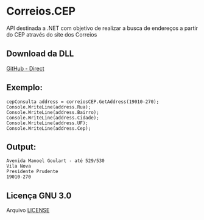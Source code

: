 # Correios.CEP
API destinada a .NET com objetivo de realizar a busca de endereços a partir do CEP através do site dos Correios

## Download da DLL
[GitHub - Direct](https://github.com/murilopereirame/Correios.CEP/raw/master/Correios.CEP/Correios.CEP/bin/Debug/netstandard2.0/Correios.CEP.dll)

## Exemplo:

```
cepConsulta address = correiosCEP.GetAddress(19010-270);
Console.WriteLine(address.Rua);
Console.WriteLine(address.Bairro);
Console.WriteLine(address.Cidade);
Console.WriteLine(address.UF);
Console.WriteLine(address.Cep);
```

## Output:
```
Avenida Manoel Goulart - até 529/530
Vila Nova
Presidente Prudente
19010-270
```

## Licença GNU 3.0
Arquivo [LICENSE](https://github.com/murilopereirame/Correios.CEP/blob/master/LICENSE)
